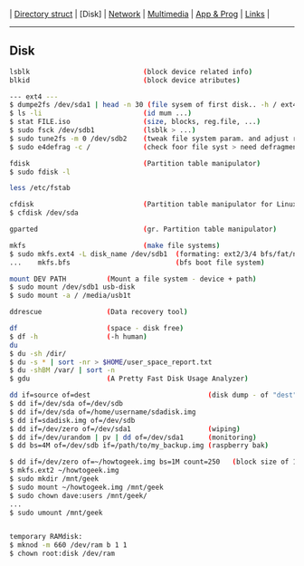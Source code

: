 | [Directory struct](https://github.com/octopusengine/linux/blob/master/directory_struct.md) | [Disk] | [Network](https://github.com/octopusengine/linux/blob/master/network.md) | [Multimedia](https://github.com/octopusengine/linux/blob/master/multimedia.md) | [App & Prog](https://github.com/octopusengine/linux/blob/master/app_prg.md) | [Links](https://github.com/octopusengine/linux/blob/master/links.md) |

---

## Disk

```bash
lsblk                            (block device related info)
blkid                            (block device atributes)

--- ext4 ---
$ dumpe2fs /dev/sda1 | head -n 30 (file sysem of first disk.. -h / ext4 super block)
$ ls -li                         (id mum ...)
$ stat FILE.iso                  (size, blocks, reg.file, ...)
$ sudo fsck /dev/sdb1            (lsblk > ...)
$ sudo tune2fs -m 0 /dev/sdb2    (tweak file system param. and adjust reserved space 0% for the system)
$ sudo e4defrag -c /             (check foor file syst > need defragmentation?)

fdisk                            (Partition table manipulator) 
$ sudo fdisk -l

less /etc/fstab

cfdisk                           (Partition table manipulator for Linux)
$ cfdisk /dev/sda

gparted                          (gr. Partition table manipulator)

mkfs                             (make file systems)
$ sudo mkfs.ext4 -L disk_name /dev/sdb1  (formating: ext2/3/4 bfs/fat/nfts/vfat/msdos...)
...    mkfs.bfs                          (bfs boot file system) 

mount DEV PATH          (Mount a file system - device + path)
$ sudo mount /dev/sdb1 usb-disk
$ sudo mount -a / /media/usb1t

ddrescue                (Data recovery tool)

df                      (space - disk free)
$ df -h                 (-h human)
du
$ du -sh /dir/
$ du -s * | sort -nr > $HOME/user_space_report.txt
$ du -shBM /var/ | sort -n
$ gdu                   (A Pretty Fast Disk Usage Analyzer)

dd if=source of=dest                             (disk dump - of "dest" defines the file or location where you want your data saved) 
$ dd if=/dev/sda of=/dev/sdb
$ dd if=/dev/sda of=/home/username/sdadisk.img
$ dd if=sdadisk.img of=/dev/sdb
$ dd if=/dev/zero of=/dev/sda1                   (wiping)
$ dd if=/dev/urandom | pv | dd of=/dev/sda1      (monitoring)
$ dd bs=4M of=/dev/sdb if=/path/to/my_backup.img (raspberry bak)

$ dd if=/dev/zero of=~/howtogeek.img bs=1M count=250   (block size of 1 MB x 250. This will give us a file system of 250 MB)
$ mkfs.ext2 ~/howtogeek.img
$ sudo mkdir /mnt/geek
$ sudo mount ~/howtogeek.img /mnt/geek
$ sudo chown dave:users /mnt/geek/
...
$ sudo umount /mnt/geek


temporary RAMdisk:
$ mknod -m 660 /dev/ram b 1 1
$ chown root:disk /dev/ram
```
